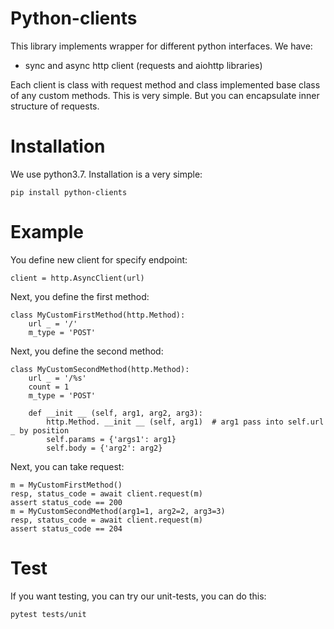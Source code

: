 # Python-clients

This library implements wrapper for different python interfaces. We have:

* sync and async http client (requests and aiohttp libraries)

Each client is class with request method and class implemented base class of any custom methods. This is very simple. 
But you can encapsulate inner structure of requests.

# Installation

We use python3.7. Installation is a very simple:

    pip install python-clients
    
# Example

You define new client for specify endpoint: 

    client = http.AsyncClient(url)

Next, you define the first method:

    class MyCustomFirstMethod(http.Method):
        url _ = '/'
        m_type = 'POST'

Next, you define the second method:

    class MyCustomSecondMethod(http.Method):
        url _ = '/%s'
        count = 1
        m_type = 'POST'
        
        def __init __ (self, arg1, arg2, arg3):
            http.Method. __init __ (self, arg1)  # arg1 pass into self.url _ by position
            self.params = {'args1': arg1}
            self.body = {'arg2': arg2}
            

Next, you can take request:

    m = MyCustomFirstMethod()
    resp, status_code = await client.request(m)
    assert status_code == 200
    m = MyCustomSecondMethod(arg1=1, arg2=2, arg3=3)
    resp, status_code = await client.request(m)
    assert status_code == 204

# Test

If you want testing, you can try our unit-tests, you can do this:

    pytest tests/unit
